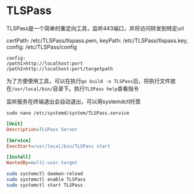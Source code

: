 # TLSPass

TLSPass是一个简单的重定向工具，监听443端口，并将访问转发到特定url

certPath: /etc/TLSPass/tlspass.pem,
keyPath: /etc/TLSPass/tlspass.key,
config: /etc/TLSPass/config

~~~config
config:
/path1>http://localhost:port
/path2>http://localhost:port/targetpath
~~~

为了方便使用工具，可以在执行`go build -o TLSPass`后，将执行文件放在`/usr/local/bin/`目录下。执行`TLSPass help`查看指令

监听服务在终端退出会自动退出，可以用systemdctl托管

`sudo nano /etc/systemd/system/TLSPass.service`

~~~ini
[Unit]
Description=TLSPass Server

[Service]
ExecStart=/usr/local/bin/TLSPass start

[Install]
WantedBy=multi-user.target
~~~

~~~bash
sudo systemctl daemon-reload
sudo systemctl enable TLSPass
sudo systemctl start TLSPass
~~~
